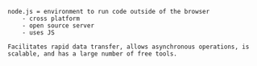 
    node.js = environment to run code outside of the browser
        - cross platform
        - open source server 
        - uses JS

    Facilitates rapid data transfer, allows asynchronous operations, is scalable, and has a large number of free tools.

    
